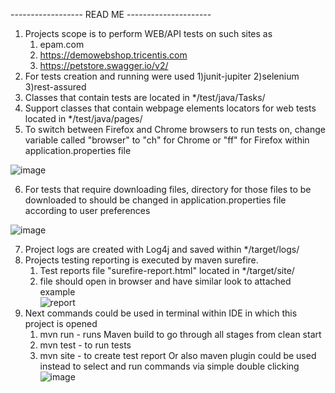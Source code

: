 ------------------ READ ME ---------------------
1. Projects scope is to perform WEB/API tests on such sites as
   1) epam.com
   2) https://demowebshop.tricentis.com
   3) https://petstore.swagger.io/v2/
2. For tests creation and running were used
   1)junit-jupiter
   2)selenium
   3)rest-assured
3. Classes that contain tests are located in  */test/java/Tasks/
4. Support classes that contain webpage elements locators for web tests located in */test/java/pages/
5. To switch between Firefox and Chrome browsers to run tests on, change variable called "browser" to "ch" for Chrome or "ff" for Firefox within application.properties file

![image](https://github.com/zagmax/combinedmodulesrepo/assets/45147763/411b5bbe-9969-4d5a-8991-d074c4589c25)

6. For tests that require downloading files, directory for those files to be downloaded to should be changed in application.properties file according to user preferences 

![image](https://github.com/zagmax/combinedmodulesrepo/assets/45147763/589572e6-c8ec-4dbb-a102-12e9641abe40)

7. Project logs are created with Log4j and saved within */target/logs/
8. Projects testing reporting is executed by maven surefire.
   1) Test reports file "surefire-report.html" located in */target/site/
   2) file should open in browser and have similar look to attached example  
    ![report](https://github.com/zagmax/combinedmodulesrepo/assets/45147763/87dff02d-8a79-4c7e-8ab0-d9f7e932f845)
9. Next commands could be used in terminal within IDE in which this project is opened
   1) mvn run - runs Maven build to go through all stages from clean start
   2) mvn test - to run tests
   3) mvn site - to create test report
   Or also maven plugin could be used instead to select and run commands via simple double clicking 
![image](https://github.com/zagmax/combinedmodulesrepo/assets/45147763/82d1273a-5f26-49cd-9216-9d237f7498df)
  
